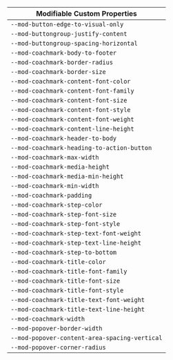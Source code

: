 | Modifiable Custom Properties                  |
| --------------------------------------------- |
| `--mod-button-edge-to-visual-only`            |
| `--mod-buttongroup-justify-content`           |
| `--mod-buttongroup-spacing-horizontal`        |
| `--mod-coachmark-body-to-footer`              |
| `--mod-coachmark-border-radius`               |
| `--mod-coachmark-border-size`                 |
| `--mod-coachmark-content-font-color`          |
| `--mod-coachmark-content-font-family`         |
| `--mod-coachmark-content-font-size`           |
| `--mod-coachmark-content-font-style`          |
| `--mod-coachmark-content-font-weight`         |
| `--mod-coachmark-content-line-height`         |
| `--mod-coachmark-header-to-body`              |
| `--mod-coachmark-heading-to-action-button`    |
| `--mod-coachmark-max-width`                   |
| `--mod-coachmark-media-height`                |
| `--mod-coachmark-media-min-height`            |
| `--mod-coachmark-min-width`                   |
| `--mod-coachmark-padding`                     |
| `--mod-coachmark-step-color`                  |
| `--mod-coachmark-step-font-size`              |
| `--mod-coachmark-step-font-style`             |
| `--mod-coachmark-step-text-font-weight`       |
| `--mod-coachmark-step-text-line-height`       |
| `--mod-coachmark-step-to-bottom`              |
| `--mod-coachmark-title-color`                 |
| `--mod-coachmark-title-font-family`           |
| `--mod-coachmark-title-font-size`             |
| `--mod-coachmark-title-font-style`            |
| `--mod-coachmark-title-text-font-weight`      |
| `--mod-coachmark-title-text-line-height`      |
| `--mod-coachmark-width`                       |
| `--mod-popover-border-width`                  |
| `--mod-popover-content-area-spacing-vertical` |
| `--mod-popover-corner-radius`                 |
